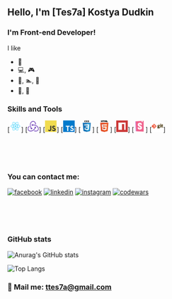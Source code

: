 ## Hello, I'm [Tes7a] Kostya Dudkin

### I'm Front-end Developer!

I like
-  🚗
-  💻, 🎮
- 🏃, 🏊, 🏀
- 🎼, 🎤

### Skills and Tools

[<img algin="left" alt="React" width="26px" src="https://raw.githubusercontent.com/github/explore/80688e429a7d4ef2fca1e82350fe8e3517d3494d/topics/react/react.png"/>]
[<img algin="left" alt="Redux" width="26px" src="https://raw.githubusercontent.com/github/explore/80688e429a7d4ef2fca1e82350fe8e3517d3494d/topics/redux/redux.png"/>]
[<img algin="left" alt="JS" width="26px" src="https://raw.githubusercontent.com/github/explore/80688e429a7d4ef2fca1e82350fe8e3517d3494d/topics/javascript/javascript.png"/>]
[<img algin="left" alt="TS" width="26px" src="https://raw.githubusercontent.com/github/explore/80688e429a7d4ef2fca1e82350fe8e3517d3494d/topics/typescript/typescript.png"/>]
[<img algin="left" alt="CSS" width="26px" src="https://raw.githubusercontent.com/github/explore/80688e429a7d4ef2fca1e82350fe8e3517d3494d/topics/css/css.png"/>]
[<img algin="left" alt="HTML5" width="26px" src="https://raw.githubusercontent.com/github/explore/80688e429a7d4ef2fca1e82350fe8e3517d3494d/topics/html/html.png"/>]
[<img algin="left" alt="NPM" width="26px" src="https://raw.githubusercontent.com/github/explore/80688e429a7d4ef2fca1e82350fe8e3517d3494d/topics/npm/npm.png"/>]
[<img algin="left" alt="Storybook" width="26px" src="https://raw.githubusercontent.com/github/explore/80688e429a7d4ef2fca1e82350fe8e3517d3494d/topics/storybook/storybook.png"/>]
[<img algin="left" alt="Git" width="26px" src="https://raw.githubusercontent.com/github/explore/80688e429a7d4ef2fca1e82350fe8e3517d3494d/topics/git/git.png"/>]

<br />
<br />
<br />

### You can contact me: 

[<img algin="left" alt="facebook" width="70px" src="https://static.xx.fbcdn.net/rsrc.php/y8/r/dF5SId3UHWd.svg"/>][facebook]
[<img algin="left" alt="linkedin " width="70px" src="https://e7.pngegg.com/pngimages/957/416/png-clipart-social-media-computer-icons-logo-linkedin-social-media-angle-text-thumbnail.png"/>][linkedin]
[<img algin="left" alt="instagram" width="70px" src="https://www.instagram.com/static/images/web/mobile_nav_type_logo.png/735145cfe0a4.png"/>][instagram]
[<img algin="left" alt="codewars" width="250px" src="https://www.codewars.com/users/Tes7a/badges/large"/>][codewars]


[facebook]: https://www.facebook.com/profile.php?id=100017441050025
[linkedin]: https://www.linkedin.com/in/konstantin-dudkin-809a33222/
[instagram]: https://www.instagram.com/tes7a/
[codewars]: https://www.codewars.com/users/Tes7a

<br />
<br />
<br />

### GitHub stats
![Anurag's GitHub stats](https://github-readme-stats.vercel.app/api?username=tes7a&hide=stars,contribs&show_icons=true&theme=dracula)

![Top Langs](https://github-readme-stats.vercel.app/api/top-langs/?username=tes7a&layout=compact)

### 💌 Mail me: ttes7a@gmail.com